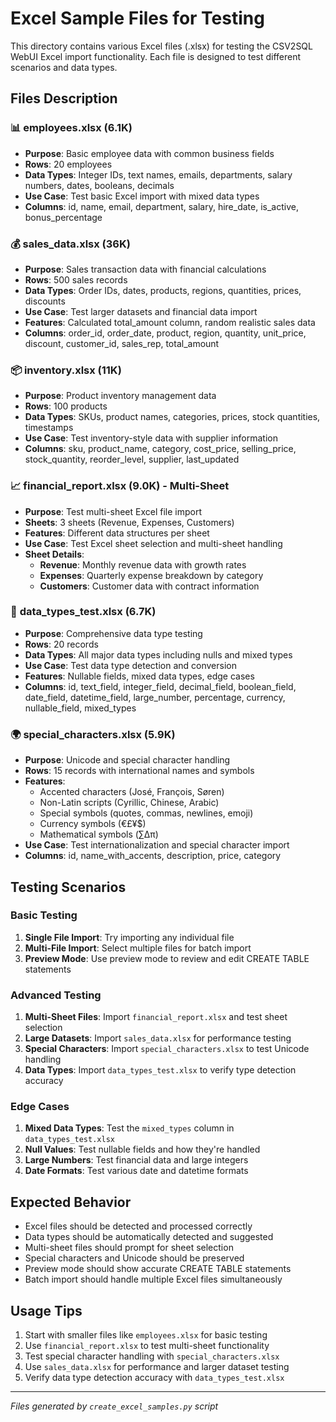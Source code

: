 # Excel Sample Files for Testing

This directory contains various Excel files (.xlsx) for testing the CSV2SQL WebUI Excel import functionality. Each file is designed to test different scenarios and data types.

## Files Description

### 📊 **employees.xlsx** (6.1K)
- **Purpose**: Basic employee data with common business fields
- **Rows**: 20 employees
- **Data Types**: Integer IDs, text names, emails, departments, salary numbers, dates, booleans, decimals
- **Use Case**: Test basic Excel import with mixed data types
- **Columns**: id, name, email, department, salary, hire_date, is_active, bonus_percentage

### 💰 **sales_data.xlsx** (36K)
- **Purpose**: Sales transaction data with financial calculations
- **Rows**: 500 sales records
- **Data Types**: Order IDs, dates, products, regions, quantities, prices, discounts
- **Use Case**: Test larger datasets and financial data import
- **Features**: Calculated total_amount column, random realistic sales data
- **Columns**: order_id, order_date, product, region, quantity, unit_price, discount, customer_id, sales_rep, total_amount

### 📦 **inventory.xlsx** (11K)
- **Purpose**: Product inventory management data
- **Rows**: 100 products
- **Data Types**: SKUs, product names, categories, prices, stock quantities, timestamps
- **Use Case**: Test inventory-style data with supplier information
- **Columns**: sku, product_name, category, cost_price, selling_price, stock_quantity, reorder_level, supplier, last_updated

### 📈 **financial_report.xlsx** (9.0K) - **Multi-Sheet**
- **Purpose**: Test multi-sheet Excel file import
- **Sheets**: 3 sheets (Revenue, Expenses, Customers)
- **Features**: Different data structures per sheet
- **Use Case**: Test Excel sheet selection and multi-sheet handling
- **Sheet Details**:
  - **Revenue**: Monthly revenue data with growth rates
  - **Expenses**: Quarterly expense breakdown by category  
  - **Customers**: Customer data with contract information

### 🔢 **data_types_test.xlsx** (6.7K)
- **Purpose**: Comprehensive data type testing
- **Rows**: 20 records
- **Data Types**: All major data types including nulls and mixed types
- **Use Case**: Test data type detection and conversion
- **Features**: Nullable fields, mixed data types, edge cases
- **Columns**: id, text_field, integer_field, decimal_field, boolean_field, date_field, datetime_field, large_number, percentage, currency, nullable_field, mixed_types

### 🌍 **special_characters.xlsx** (5.9K)
- **Purpose**: Unicode and special character handling
- **Rows**: 15 records with international names and symbols
- **Features**: 
  - Accented characters (José, François, Søren)
  - Non-Latin scripts (Cyrillic, Chinese, Arabic)
  - Special symbols (quotes, commas, newlines, emoji)
  - Currency symbols (€£¥$)
  - Mathematical symbols (∑∆π)
- **Use Case**: Test internationalization and special character import
- **Columns**: id, name_with_accents, description, price, category

## Testing Scenarios

### Basic Testing
1. **Single File Import**: Try importing any individual file
2. **Multi-File Import**: Select multiple files for batch import
3. **Preview Mode**: Use preview mode to review and edit CREATE TABLE statements

### Advanced Testing
1. **Multi-Sheet Files**: Import `financial_report.xlsx` and test sheet selection
2. **Large Datasets**: Import `sales_data.xlsx` for performance testing
3. **Special Characters**: Import `special_characters.xlsx` to test Unicode handling
4. **Data Types**: Import `data_types_test.xlsx` to verify type detection accuracy

### Edge Cases
1. **Mixed Data Types**: Test the `mixed_types` column in `data_types_test.xlsx`
2. **Null Values**: Test nullable fields and how they're handled
3. **Large Numbers**: Test financial data and large integers
4. **Date Formats**: Test various date and datetime formats

## Expected Behavior

- Excel files should be detected and processed correctly
- Data types should be automatically detected and suggested
- Multi-sheet files should prompt for sheet selection
- Special characters and Unicode should be preserved
- Preview mode should show accurate CREATE TABLE statements
- Batch import should handle multiple Excel files simultaneously

## Usage Tips

1. Start with smaller files like `employees.xlsx` for basic testing
2. Use `financial_report.xlsx` to test multi-sheet functionality
3. Test special character handling with `special_characters.xlsx`
4. Use `sales_data.xlsx` for performance and larger dataset testing
5. Verify data type detection accuracy with `data_types_test.xlsx`

---

*Files generated by `create_excel_samples.py` script*
